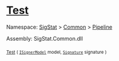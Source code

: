 # [Test](./IClassifier-100663477.md)

Namespace: [SigStat]() > [Common](./../../README.md) > [Pipeline](./../README.md)

Assembly: SigStat.Common.dll

<sub>[Test](./IClassifier-100663477.md) ( [`ISignerModel`](./../ISignerModel.md) model, [`Signature`](./../../Signature.md) signature )</sub>&nbsp; &nbsp; &nbsp; &nbsp; &nbsp; &nbsp; &nbsp; &nbsp; &nbsp;<sub></sub>
